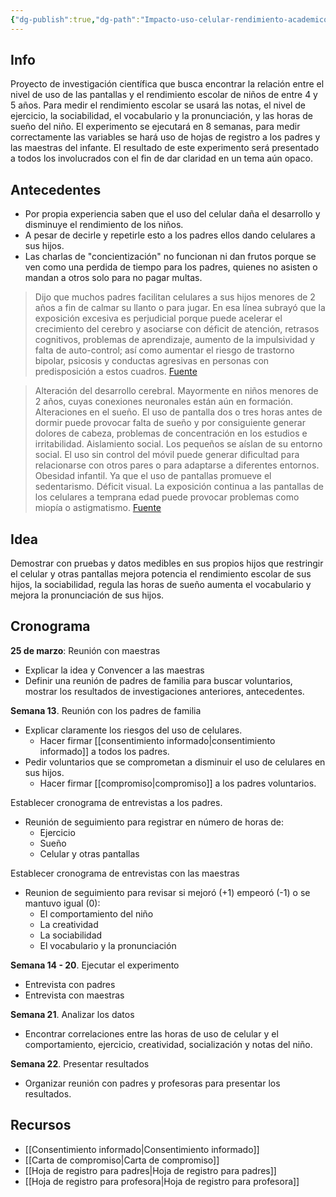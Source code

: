 ```yaml
---
{"dg-publish":true,"dg-path":"Impacto-uso-celular-rendimiento-academico-ninos-4-5-anos.md","permalink":"/impacto-uso-celular-rendimiento-academico-ninos-4-5-anos/","metatags":{"description":"Proyecto de la Psicóloga Isabel Atalaya Vargas que busca hallar la relación entre el uso regular de pantallas y el rendimiento academico de los niños de jardín.","og.image":"https://www.eluniverso.com/resizer/2AFLHduJEoZqUkCfUW6eYYFlZKw=/1008x670/smart/filters:quality(70)/cloudfront-us-east-1.images.arcpublishing.com/eluniverso/W5KQCZYLUNEH5OEM6KAC35K77Q.jpg"},"hide":true,"dgHomeLink":"false","dgShowBacklinks":"false","dgShowFileTree":"false","dgEnableSearch":"false","created":"2024-03-22T18:09","updated":"2024-03-30T19:39"}
---
```


## Info
Proyecto de investigación científica que busca encontrar la relación entre el nivel de uso de las pantallas y el rendimiento escolar de niños de entre 4 y 5 años. Para medir el rendimiento escolar se usará las notas, el nivel de ejercicio, la sociabilidad, el vocabulario y la pronunciación, y las horas de sueño del niño. El experimento se ejecutará en 8 semanas, para medir correctamente las variables se hará uso de hojas de registro a los padres y las maestras del infante. El resultado de este experimento será presentado a todos los involucrados con el fin de dar claridad en un tema aún opaco.

## Antecedentes
- Por propia experiencia saben que el uso del celular daña el desarrollo y disminuye el rendimiento de los niños.
- A pesar de decirle y repetirle esto a los padres ellos dando celulares a sus hijos.
- Las charlas de "concientización" no funcionan ni dan frutos porque se ven como una perdida de tiempo para los padres, quienes no asisten o mandan a otros solo para no pagar multas.

> Dijo que muchos padres facilitan celulares a sus hijos menores de 2 años a fin de calmar su llanto o para jugar. En esa línea subrayó que la exposición excesiva es perjudicial porque puede acelerar el crecimiento del cerebro y asociarse con déficit de atención, retrasos cognitivos, problemas de aprendizaje, aumento de la impulsividad y falta de auto-control; así como aumentar el riesgo de trastorno bipolar, psicosis y conductas agresivas en personas con predisposición a estos cuadros. [Fuente](https://www.gob.pe/institucion/minsa/noticias/30804-el-uso-excesivo-de-los-dispositivos-electronicos-por-ninos-es-de-alto-riesgo-para-su-salud-mental)

> Alteración del desarrollo cerebral. Mayormente en niños menores de 2 años, cuyas conexiones neuronales están aún en formación.
> Alteraciones en el sueño. El uso de pantalla dos o tres horas antes de dormir puede provocar falta de sueño y por consiguiente generar dolores de cabeza, problemas de concentración en los estudios e irritabilidad.
> Aislamiento social. Los pequeños se aíslan de su entorno social. El uso sin control del móvil puede generar dificultad para relacionarse con otros pares o para adaptarse a diferentes entornos.
> Obesidad infantil. Ya que el uso de pantallas promueve el sedentarismo.
> Déficit visual. La exposición continua a las pantallas de los celulares a temprana edad puede provocar problemas como miopía o astigmatismo.
> [Fuente](https://www.crp.com.pe/noticia/efectos-del-uso-excesivo-del-celular-en-los-ninos/)

## Idea
Demostrar con pruebas y datos medibles en sus propios hijos que restringir el celular y otras pantallas mejora potencia el rendimiento escolar de sus hijos, la sociabilidad, regula las horas de sueño aumenta el vocabulario y mejora la pronunciación de sus hijos.

## Cronograma

**25 de marzo**: Reunión con maestras
- Explicar la idea y Convencer a las maestras
- Definir una reunión de padres de familia para buscar voluntarios, mostrar los resultados de investigaciones anteriores, antecedentes.

**Semana 13**. Reunión con los padres de familia
- Explicar claramente los riesgos del uso de celulares.
   - Hacer firmar [[consentimiento informado\|consentimiento informado]] a todos los padres.
- Pedir voluntarios que se comprometan a disminuir el uso de celulares en sus hijos.
   -  Hacer firmar [[compromiso\|compromiso]] a los padres voluntarios.

Establecer cronograma de entrevistas a los padres.
- Reunión de seguimiento para registrar en número de horas de:
   - Ejercicio
   - Sueño
   - Celular y otras pantallas

Establecer cronograma de entrevistas con las maestras
- Reunion de seguimiento para revisar si mejoró (+1) empeoró (-1) o se mantuvo igual (0):
   - El comportamiento del niño
   - La creatividad
   - La sociabilidad
   - El vocabulario y la pronunciación

**Semana 14 - 20**. Ejecutar el experimento
- Entrevista con padres
- Entrevista con maestras

**Semana 21**. Analizar los datos
- Encontrar correlaciones entre las horas de uso de celular y el comportamiento, ejercicio, creatividad, socialización y notas del niño.

**Semana 22**. Presentar resultados
- Organizar reunión con padres y profesoras para presentar los resultados.

## Recursos
- [[Consentimiento informado\|Consentimiento informado]]
- [[Carta de compromiso\|Carta de compromiso]]
- [[Hoja de registro para padres\|Hoja de registro para padres]]
- [[Hoja de registro para profesora\|Hoja de registro para profesora]]

